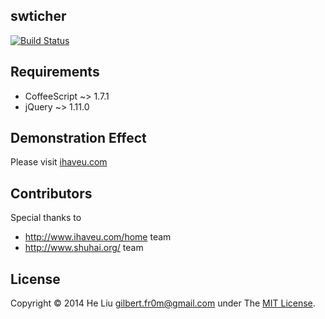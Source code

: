 ## swticher

[![Build Status](https://travis-ci.org/fr0m/switcher.png?branch=master)](https://travis-ci.org/fr0m/switcher)

## Requirements

* CoffeeScript ~> 1.7.1
* jQuery ~> 1.11.0

## Demonstration Effect

Please visit [ihaveu.com](http://www.ihaveu.com/home)

## Contributors

Special thanks to

* http://www.ihaveu.com/home team
* http://www.shuhai.org/ team

## License

Copyright © 2014 He Liu <gilbert.fr0m@gmail.com> under The [MIT License](http://opensource.org/licenses/MIT).
